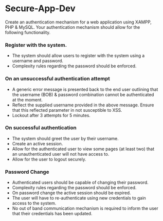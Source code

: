 # Secure-App-Dev

Create an authentication mechanism for a web application using XAMPP, PHP & MySQL. Your authentication mechanism should allow for the following functionality. 

### Register with the system.
* The system should allow users to register with the system using a username and password.
* Complexity rules regarding the password should be enforced.

### On an unsuccessful authentication attempt
* A generic error message is presented back to the end user outlining that the username (BOB) & password combination cannot be authenticated at the moment. 
* Reflect the supplied username provided in the above message. Ensure that this reflected parameter in not susceptible to XSS. 
* Lockout after 3 attempts for 5 minutes.

### On successful authentication 
* The system should greet the user by their username.
* Create an active session.
* Allow for the authenticated user to view some pages (at least two) that an unauthenticated user will not have access to.
* Allow for the user to logout securely. 

### Password Change
* Authenticated users should be capable of changing their password.
* Complexity rules regarding the password should be enforced.
* On password change the active session should be expired.
* The user will have to re-authenticate using new credentials to gain access to the system.
* No out of band communication mechanism is required to inform the user that their credentials has been updated. 

